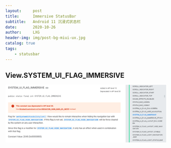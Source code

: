 ```yaml
---
layout:     post
title:      Immersive StatusBar
subtitle:   Android 11 沉浸式状态栏
date:       2020-10-26
author:     LXG
header-img: img/post-bg-miui-ux.jpg
catalog: true
tags:
    - statusbar
---
```


## View.SYSTEM_UI_FLAG_IMMERSIVE

![immesive_mode](/images/statusbar/immesive_mode.png)


